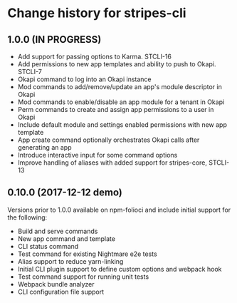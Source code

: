# Change history for stripes-cli

## 1.0.0 (IN PROGRESS)
* Add support for passing options to Karma. STCLI-16
* Add permissions to new app templates and ability to push to Okapi. STCLI-7
* Okapi command to log into an Okapi instance
* Mod commands to add/remove/update an app's module descriptor in Okapi
* Mod commands to enable/disable an app module for a tenant in Okapi
* Perm commands to create and assign app permissions to a user in Okapi
* Include default module and settings enabled permissions with new app template
* App create command optionally orchestrates Okapi calls after generating an app
* Introduce interactive input for some command options
* Improve handling of aliases with added support for stripes-core, STCLI-13


## 0.10.0 (2017-12-12 demo)

Versions prior to 1.0.0 available on npm-folioci and include initial support for the following:
* Build and serve commands
* New app command and template
* CLI status command
* Test command for existing Nightmare e2e tests
* Alias support to reduce yarn-linking
* Initial CLI plugin support to define custom options and webpack hook
* Test command support for running unit tests
* Webpack bundle analyzer
* CLI configuration file support

